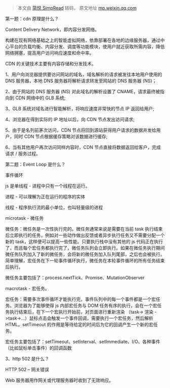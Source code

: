 > 本文由 [简悦 SimpRead](http://ksria.com/simpread/) 转码， 原文地址 [mp.weixin.qq.com](https://mp.weixin.qq.com/s/8FogDo-1_gaYYnkCP6vR-g)

第一题：cdn 原理是什么？  

Content Delivery Network，即内容分发网络。

构建在现有网络基础之上的智能虚拟网络，依靠部署在各地的边缘服务器，通过中心平台的负载均衡、内容分发、调度等功能模块，使用户就近获取所需内容，降低网络拥塞，提高用户访问响应速度和命中率。  

CDN 的关键技术主要有内容存储和分发技术。

1、用户向浏览器提供要访问网站的域名，域名解析的请求被发往本地用户使用的 DNS 服务器，本地 DNS 服务器将解析请求转发至网站的 DNS 服务器 (NS)；

2、由于网站的 DNS 服务器 (NS) 对此域名的解析设置了 CNAME，请求最终被指向到 CDN 网络中的 GLB 系统;

3、GLB 系统对域名进行智能解析，将响应速度非常快的节点 IP 返回给用户;

4、浏览器在得到实际的 IP 地址以后，向 CDN 节点发出访问请求;

5、由于是名列前茅次访问，CDN 节点将回到源站获得用户请求的数据并发给用户，同时 CDN 节点根据缓存策略对该数据进行缓存;

6、当有其他用户再次访问同样内容时，CDN 节点直接将数据返回给客户，完成请求 / 服务过程。

第二题：Event Loop 是什么？

事件循环  

js 是单线程 - 进程中只有一个线程在运行。  

进程 - 可以理解为正在运行的程序的实体

线程 - 程序执行流的最小单位，也叫轻量级的进程

microtask - 微任务

微任务：微任务是一次性执行完的。微任务通常来说是需要在当前 task 执行结束后立即执行的任务，例如对一些动作做出反馈或者异步执行任务又不需要分配一个新的 task，这样便可以提高一些性能。只要执行栈中没有其他的 js 代码正在执行了，而且每个宏任务都执行完了，微任务队列会立即执行。如果在微任务执行期间微任务队列加入了新的微任务，会将新的微任务加入队列尾部，之后也会被执行。简单理解，宏任务在下一轮事件循环执行，微任务在本轮事件循环的所有任务结束后执行。

微任务主要包括了：process.nextTick、Promise、MutationObserver

macrotask - 宏任务。

宏任务：需要多次事件循环才能执行完，事件队列中的每一个事件都是一个宏任务。浏览器为了能够使得 js 内部宏任务与 DOM 任务有序的执行，会在一个宏任务执行结束后，在下一个宏执行开始前，对页面进行重新渲染 （task-> 渲染 ->task->…）鼠标点击会触发一个事件回调，需要执行一个宏任务，然后解析 HTML。setTimeout 的作用是等待给定的时间后为它的回调产生一个新的宏任务。

宏任务主要包括了：setTimeout、setInterval、setImmediate、I/O、各种事件（比如鼠标单击事件）的回调函数

3、http 502 是什么？  

HTTP 502 – 网关错误

Web 服务器用作网关或代理服务器时收到了无效响应。